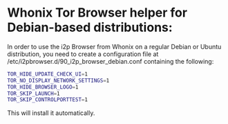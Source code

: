 Whonix Tor Browser helper for Debian-based distributions:
=========================================================

In order to use the i2p Browser from Whonix on a regular Debian or Ubuntu
distribution, you need to create a configuration file at /etc/i2pbrowser.d/90\_i2p\_browser\_debian.conf
containing the following:

```sh
TOR_HIDE_UPDATE_CHECK_UI=1
TOR_NO_DISPLAY_NETWORK_SETTINGS=1
TOR_HIDE_BROWSER_LOGO=1
TOR_SKIP_LAUNCH=1
TOR_SKIP_CONTROLPORTTEST=1
```

This will install it automatically.
